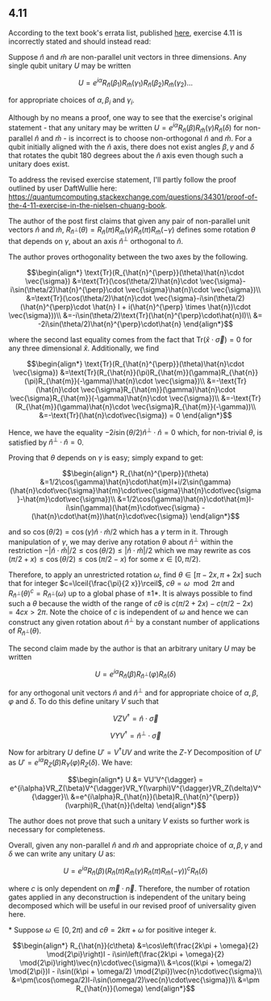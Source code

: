 ## 4.11
According to the text book's errata list, published [here](https://michaelnielsen.org/qcqi/errata/errata/errata.html), exercise 4.11 is incorrectly stated and should instead read:

Suppose $`\hat{n}`$ and $`\hat{m}`$ are non-parallel unit vectors in three dimensions. Any single qubit unitary $`U`$ may be written
```math
U=e^{i\alpha}R_{\hat{n}}(\beta_1)R_{\hat{m}}(\gamma_1)R_{\hat{n}}(\beta_2)R_{\hat{m}}(\gamma_2)...
``` 
for appropriate choices of $`\alpha, \beta_i`$ and $`\gamma_i`$.

Although by no means a proof, one way to see that the exercise's original statement - that any unitary may be written $`U=e^{i\alpha}R_{\hat{n}}(\beta)R_{\hat{m}}(\gamma)R_{\hat{n}}(\delta)`$ for non-parallel $`\hat{n}`$ and $`\hat{m}`$ - is incorrect is to choose non-orthogonal $`\hat{n}`$ and $`\hat{m}`$. For a qubit initially aligned with the $`\hat{n}`$ axis, there does not exist  angles $`\beta, \gamma`$ and $`\delta`$ that rotates the qubit 180 degrees about the $`\hat{n}`$ axis even though such a unitary does exist.

To address the revised exercise statement, I'll partly follow the proof outlined by user DaftWullie here:\
https://quantumcomputing.stackexchange.com/questions/34301/proof-of-the-4-11-exercise-in-the-nielsen-chuang-book.

The author of the post first claims that given any pair of non-parallel unit vectors $`\hat{n}`$ and $`\hat{m}`$, $`R_{\hat{n}^{\perp}}(\theta)=R_{\hat{n}}(\pi)R_{\hat{m}}(\gamma)R_{\hat{n}}(\pi)R_{\hat{m}}(-\gamma)`$ defines some rotation $`\theta`$ that depends on $`\gamma`$, about an axis $`\hat{n}^{\perp}`$ orthogonal to $`\hat{n}`$. 

The author proves orthogonality between the two axes by the following. 
```math
\begin{align*}
\text{Tr}(R_{\hat{n}^{\perp}}(\theta)\hat{n}\cdot \vec{\sigma})
&=\text{Tr}(\cos(\theta/2)\hat{n}\cdot \vec{\sigma}-i\sin(\theta/2)\hat{n}^{\perp}\cdot \vec{\sigma}\hat{n}\cdot \vec{\sigma})\\
&=\text{Tr}(\cos(\theta/2)\hat{n}\cdot \vec{\sigma}-i\sin(\theta/2)(\hat{n}^{\perp}\cdot \hat{n} I + i(\hat{n}^{\perp} \times \hat{n})\cdot \vec{\sigma}))\\
&=-i\sin(\theta/2)\text{Tr}(\hat{n}^{\perp}\cdot\hat{n}I)\\
&= -2i\sin(\theta/2)\hat{n}^{\perp}\cdot\hat{n}
\end{align*}
```
where the second last equality comes from the fact that $`\text{Tr}(\hat{x}\cdot \vec{\sigma})=0`$ for any three dimensional $`\hat{x}`$. Additionally, we find

```math
\begin{align*}
\text{Tr}(R_{\hat{n}^{\perp}}(\theta)\hat{n}\cdot \vec{\sigma}) &=\text{Tr}(R_{\hat{n}}(\pi)R_{\hat{m}}(\gamma)R_{\hat{n}}(\pi)R_{\hat{m}}(-\gamma)\hat{n}\cdot \vec{\sigma})\\
&=-\text{Tr}(\hat{n}\cdot \vec{\sigma}R_{\hat{m}}(\gamma)\hat{n}\cdot \vec{\sigma}R_{\hat{m}}(-\gamma)\hat{n}\cdot \vec{\sigma})\\
&=-\text{Tr}(R_{\hat{m}}(\gamma)\hat{n}\cdot \vec{\sigma}R_{\hat{m}}(-\gamma))\\
&=-\text{Tr}(\hat{n}\cdot\vec{\sigma}) = 0
\end{align*}
```
Hence, we have the equality $`-2i\sin(\theta/2)\hat{n}^{\perp}\cdot\hat{n} = 0`$ which, for non-trivial $`\theta`$, is satisfied by $`\hat{n}^{\perp}\cdot\hat{n}=0`$. 

Proving that $`\theta`$ depends on $`\gamma`$ is easy; simply expand to get:
```math
\begin{align*}
R_{\hat{n}^{\perp}}(\theta)
&=1/2\cos(\gamma)\hat{n}\cdot\hat{m}I+i/2\sin(\gamma)(\hat{n}\cdot\vec{\sigma}\hat{m}\cdot\vec{\sigma}\hat{n}\cdot\vec{\sigma}-\hat{m}\cdot\vec{\sigma})\\
&=1/2\cos(\gamma)\hat{n}\cdot\hat{m}I-i\sin(\gamma)(\hat{m}\cdot\vec{\sigma} - (\hat{n}\cdot\hat{m})\hat{n}\cdot\vec{\sigma})
\end{align*}
```
and so $`\cos(\theta/2) = \cos(\gamma)\hat{n}\cdot\hat{m}/2`$ which has a $`\gamma`$ term in it. Through manipulation of $`\gamma`$, we may derive any rotation $`\theta`$ about $`\hat{n}^{\perp}`$ within the restriction $`-|\hat{n}\cdot\hat{m}|/2\le\cos(\theta/2)\le|\hat{n}\cdot\hat{m}|/2`$ which we may rewrite as $`\cos(\pi/2 + x) \le \cos(\theta/2) \le \cos(\pi/2 - x)`$ for some $`x\in[0, \pi/2)`$.

Therefore, to apply an unrestricted rotation $`\omega`$, find  $`\theta \in [\pi - 2x, \pi + 2x]`$ such that for integer $`c=\lceil{\frac{\pi}{2  x}}\rceil`$, $`c\theta =  \omega \mod{2\pi}`$ and $`R_{\hat{n}^{\perp}}(\theta)^c = R_{\hat{n}^{\perp}}(\omega)`$ up to a global phase of $`\pm 1`$*. It is always possible to find such a $`\theta`$ because the width of the range of $`c\theta`$ is $`c(\pi/2 + 2x) - c(\pi/2 - 2x) = 4cx > 2\pi`$. Note the choice of $`c`$ is independent of $`\omega`$ and hence we can construct any given rotation about $`\hat{n}^\perp`$ by a constant number of applications of $`R_{\hat{n}^\perp}(\theta)`$.

The second claim made by the author is that an arbitrary unitary $`U`$ may be written 
```math
U = e^{i\alpha}R_{\hat{n}}(\beta)R_{\hat{n}^{\perp}}(\varphi)R_{\hat{n}}(\delta)
```
for any orthogonal unit vectors $`\hat{n}`$ and $`\hat{n}^{\perp}`$ and for appropriate choice of $`\alpha, \beta, \varphi`$ and $`\delta`$. To do this define unitary $`V`$ such that 
```math
VZV^{\dagger}=\hat{n}\cdot\vec{\sigma} \tag{1}
``` 
```math
VYV^{\dagger}=\hat{n}^{\perp}\cdot\vec{\sigma} \tag{2}
```
Now for arbitrary $`U`$ define $`U'=V^{\dagger}UV`$ and write the $`Z`$-$`Y`$ Decomposition of $`U'`$ as $`U' = e^{i\alpha}R_Z(\beta)R_Y(\varphi)R_Z(\delta)`$. We have:
```math
\begin{align*}
U 
&= VU'V^{\dagger} = e^{i\alpha}VR_Z(\beta)V^{\dagger}VR_Y(\varphi)V^{\dagger}VR_Z(\delta)V^{\dagger}\\
&=e^{i\alpha}R_{\hat{n}}(\beta)R_{\hat{n}^{\perp}}(\varphi)R_{\hat{n}}(\delta)
\end{align*}
```
The author does not prove that such a unitary $`V`$ exists so further work is necessary for completeness.

Overall, given any non-parallel $`\hat{n}`$ and $`\hat{m}`$ and appropriate choice of $`\alpha, \beta, \gamma`$ and $`\delta`$ we can write any unitary $`U`$ as:

```math
U=e^{i\alpha}R_{\hat{n}}(\beta)(R_{\hat{n}}(\pi)R_{\hat{m}}(\gamma)R_{\hat{n}}(\pi)R_{\hat{m}}(-\gamma))^cR_{\hat{n}}(\delta)
```
where $`c`$ is only dependent on $`\vec{m} \cdot \vec{n}`$. Therefore, the number of rotation gates applied in any deconstruction is independent of the unitary being decomposed which will be useful in our revised proof of universality given here.

\* Suppose $`\omega \in [0, 2\pi)`$ and $`c\theta = 2k\pi + \omega`$ for positive integer $`k`$. 
```math
\begin{align*}
R_{\hat{n}}(c\theta) 
&=\cos\left(\frac{2k\pi + \omega}{2} \mod{2\pi}\right)I - i\sin\left(\frac{2k\pi + \omega}{2} \mod{2\pi}\right)\vec{n}\cdot\vec{\sigma}\\
&=\cos((k\pi + \omega/2) \mod{2\pi})I - i\sin((k\pi + \omega/2) \mod{2\pi})\vec{n}\cdot\vec{\sigma}\\
&=\pm(\cos(\omega/2)I-i\sin(\omega/2)\vec{n}\cdot\vec{\sigma})\\
&=\pm R_{\hat{n}}(\omega)
\end{align*}
```


